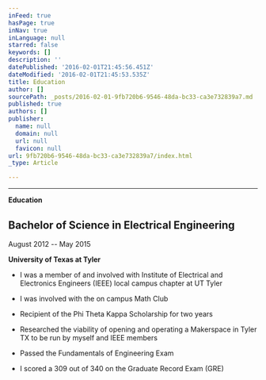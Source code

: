 ```yaml
---
inFeed: true
hasPage: true
inNav: true
inLanguage: null
starred: false
keywords: []
description: ''
datePublished: '2016-02-01T21:45:56.451Z'
dateModified: '2016-02-01T21:45:53.535Z'
title: Education
author: []
sourcePath: _posts/2016-02-01-9fb720b6-9546-48da-bc33-ca3e732839a7.md
published: true
authors: []
publisher:
  name: null
  domain: null
  url: null
  favicon: null
url: 9fb720b6-9546-48da-bc33-ca3e732839a7/index.html
_type: Article

---
```

****

**Education**

## Bachelor of Science in Electrical Engineering 

August 2012 --
May 2015

**University of Texas at Tyler**

* I was a member of and involved with Institute of Electrical
and Electronics Engineers (IEEE) local campus chapter at UT Tyler

* I was involved with the on campus Math Club

* Recipient of the Phi Theta Kappa Scholarship for two years

* Researched the viability of opening and operating a
Makerspace in Tyler TX to be run by myself and IEEE members

* Passed the Fundamentals of Engineering Exam

* I scored
a 309 out of 340 on the Graduate Record Exam (GRE)